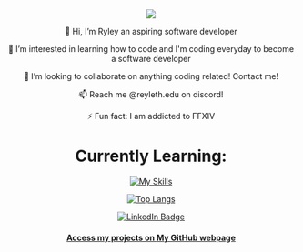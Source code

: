 <div align="center">
<div id="header" align="center">
<img src="https://media.giphy.com/media/v1.Y2lkPTc5MGI3NjExZmhoNGN3bHIzbjFuOGg3anE0MG10cnNoeGxjeHNrY3FicGdnMGI2ZyZlcD12MV9pbnRlcm5hbF9naWZfYnlfaWQmY3Q9dHM/qEqiI3Oq7vBkoE236M/giphy.gif">
</div>


 👋 Hi, I’m Ryley an aspiring software developer

 👀 I’m interested in learning how to code and I'm coding everyday to become a software developer

 💞️ I’m looking to collaborate on anything coding related! Contact me!

 📫 Reach me @reyleth.edu on discord!

 ⚡ Fun fact: I am addicted to FFXIV

# Currently Learning:
[![My Skills](https://skillicons.dev/icons?i=html,css,js,py,cs)](https://skillicons.dev)

[![Top Langs](https://github-readme-stats.vercel.app/api/top-langs/?username=reyleth&theme=dark)](https://github.com/anuraghazra/github-readme-stats)


<div id="badges">
  <a href="https://www.linkedin.com/in/ryley-croucher-956b512b7/">
    <img src="https://img.shields.io/badge/LinkedIn-blue?style=for-the-badge&logo=linkedin&logoColor=white" alt="LinkedIn Badge"/>
</div>



#### Access my projects on <a href="https://reyleth.github.io/" target="_blank">My GitHub webpage</a>
</div>
<!---
Reyleth/Reyleth is a ✨ special ✨ repository because its `README.md` (this file) appears on your GitHub profile.
You can click the Preview link to take a look at your changes.
--->

